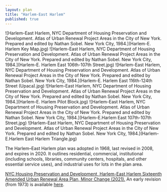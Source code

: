 ```yaml
---
layout: plan
title: "Harlem-East Harlem"
published: true
---
```


<!---![Harlem-East Harlem, NYC Department of Housing Preservation and Development. Community Development Progress Report: 1968. Prepared and edited by Nathan Sobel. New York City, 1968.](East Harlem Triangle 1968 I.png)
![Harlem-East Harlem, NYC Department of Housing Preservation and Development. Community Development Progress Report: 1968. Prepared and edited by Nathan Sobel. New York City, 1968.](East Harlem Triangle 1968 II.png)-->
![Harlem-East Harlem, NYC Department of Housing Preservation and Development. Atlas of Urban Renewal Project Areas in the City of New York. Prepared and edited by Nathan Sobel. New York City, 1984.](Harlem-E. Harlem Key Map.jpg)
![Harlem-East Harlem, NYC Department of Housing Preservation and Development. Atlas of Urban Renewal Project Areas in the City of New York. Prepared and edited by Nathan Sobel. New York City, 1984.](Harlem-E. Harlem East 106th-107th Street.jpg)
![Harlem-East Harlem, NYC Department of Housing Preservation and Development. Atlas of Urban Renewal Project Areas in the City of New York. Prepared and edited by Nathan Sobel. New York City, 1984.](Harlem-E. Harlem East 116th-124th Street \(Upaca\).jpg)
![Harlem-East Harlem, NYC Department of Housing Preservation and Development. Atlas of Urban Renewal Project Areas in the City of New York. Prepared and edited by Nathan Sobel. New York City, 1984.](Harlem-E. Harlem Pilot Block.jpg)
![Harlem-East Harlem, NYC Department of Housing Preservation and Development. Atlas of Urban Renewal Project Areas in the City of New York. Prepared and edited by Nathan Sobel. New York City, 1984.](Harlem-E.Harlem East 107th-107th Street.jpg)
![Harlem-East Harlem, NYC Department of Housing Preservation and Development. Atlas of Urban Renewal Project Areas in the City of New York. Prepared and edited by Nathan Sobel. New York City, 1984.](Harlem-E.Harlem East Harlem Triangle.jpg)

The Harlem–East Harlem plan was adopted in 1968, last revised in 2008, and expires in 2020. It outlines residential, commercial, institutional (including schools, libraries, community centers, hospitals, and other essential service uses), and industrial uses for lots in the plan area.

[NYC Housing Preservation and Development, Harlem-East Harlem Sixteenth Amended Urban Renewal Area Plan, Minor Change (2021).](https://www.nyc.gov/assets/hpd/downloads/pdfs/services/harlem-east-harlem-sixteenth-amended-second-minor-change-urp.pdf) An early revision (from 1973) is available [here](https://drive.google.com/file/d/0B9k_zNeDs7q-cEJhOVJhTUszU1k/view?usp=sharing).
